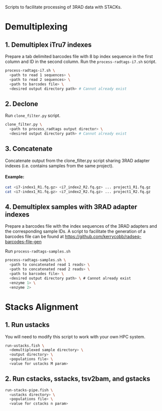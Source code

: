 
Scripts to facilitate processing of 3RAD data with STACKs.

# Demultiplexing
## 1. Demultiplex iTru7 indexes
Prepare a tab delimited barcodes file with 8 bp index sequence in the first column and ID in the second column. 
Run the `process-radtags-i7.sh` script.
```bash
process-radtags-i7.sh \
  <path to read 1 sequences> \
  <path to read 2 sequences> \
  <path to barcodes file> \
  <desired output directory path> # Cannot already exist
```

## 2. Declone
Run `clone_filter.py` script.
```bash
clone_filter.py \
  <path to process_radtags output director> \
  <desired output directory path> # Cannot already exist
```

## 3. Concatenate
Concatenate output from the clone_filter.py script sharing 3RAD adapter indexes (i.e. contains samples from the same project).
#### Example:
```bash
cat <i7-index1_R1.fq.gz> <i7_index2_R2.fq.gz> ... project1_R1.fq.gz
cat <i7-index1_R1.fq.gz> <i7_index2_R2.fq.gz> ... project1_R2.fq.gz
```

## 4. Demultiplex samples with 3RAD adapter indexes
Prepare a barcodes file with the index sequences of the 3RAD adapters and the corresponding sample IDs. 
A script to facilitate the generation of a barcodes file can be found at <https://github.com/kerrycobb/radseq-barcodes-file-gen>

Run `process-radtags-samples.sh`
```bash
process-radtags-samples.sh \
  <path to concatenated read 1 reads> \
  <path to concatenated read 2 reads> \
  <path to barcodes file> \
  <desired output directory path> \ # Cannot already exist
  <enzyme 1> \
  <enzyme 2> 
```

# Stacks Alignment
## 1. Run ustacks
You will need to modify this script to work with your own HPC system.

```bash
run-ustacks.fish \
  <demultiplexed sample directory> \
  <output directory> \
  <populations file> \
  <value for ustacks M param>
```

## 2. Run cstacks, sstacks, tsv2bam, and gstacks
```bash
run-stacks-pipe.fish \
  <ustacks directory> \
  <populations file> \
  <value for cstacks n param>
```
